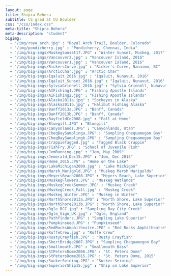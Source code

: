 ```yaml
---
layout: page
title: Shipra Behera
subtitle: CS grad at CU Boulder
css: "/css/index.css"
meta-title: "Shipra Behera"
meta-description: "student"
bigimg:
  - "/img/roya_arch.jpg" : "Royal Arch Trail, Boulder, Colorado"
  - "/img/pondicherry.jpg" : "Pondicherry, Chennai, India"
  - "/img/big-imgs/MuskegSunset17.JPG" : "Winter Sunset, Muskeg, 2017"
  - "/img/big-imgs/Vancouver2.jpg" : "Vancouver Island, 2016"
  - "/img/big-imgs/Vancouver1.jpg" : "Vancouver Island, 2016"
  - "/img/big-imgs/RickersCurve.jpg" : "Ricker's Curve, Nanaimo, BC"
  - "/img/big-imgs/ArcticChar.jpg" : "Arctic Char"
  - "/img/big-imgs/Iqaluit_2016.jpg" : "Iqaluit, Nunavut, 2016"
  - "/img/big-imgs/Iqaluit_Sunset_2016.jpg" : "Iqaluit, Nunavut, 2016"
  - "/img/big-imgs/SylviaGrinnell_2016.jpg" : "Sylvia Grinnell, Nunavut, 2016"
  - "/img/big-imgs/AIFishing1.JPG" : "Fishing Apostle Islands"
  - "/img/big-imgs/AIFishing2.jpg" : "Fishing Apostle Islands"
  - "/img/big-imgs/Alaska2011a.jpg" : "Sockeyes in Alaska"
  - "/img/big-imgs/Alaska2011b.jpg" : "Halibut Fishing Alaska"
  - "/img/big-imgs/Banff2013a.JPG" : "Banff, Canada"
  - "/img/big-imgs/Banff2013b.JPG" : "Banff, Canada"
  - "/img/big-imgs/BayfieldCo2008.jpg" : "Fall at Home"
  - "/img/big-imgs/Bluegill.JPG" : "Bluegill"
  - "/img/big-imgs/Canyonlands.JPG" : "Canyonlands, Utah"
  - "/img/big-imgs/CheqBaySamplinga.JPG" : "Sampling Chequamegon Bay"
  - "/img/big-imgs/CheqBaySamplingb.JPG" : "Sampling Chequamegon Bay"
  - "/img/big-imgs/CrappieTagged.jpg" : "Tagged Black Crappie"
  - "/img/big-imgs/FishFry.JPG" : "School of Juvenile Fish"
  - "/img/big-imgs/JemRunning.jpg" : "Jem, May 2009"
  - "/img/big-imgs/Jemerald_Dec15.JPG" : "Jem, Dec 2015"
  - "/img/big-imgs/Home_2015.JPG" : "Home on the Lake"
  - "/img/big-imgs/LakeMichigan2009.jpg" : "Lake Michigan"
  - "/img/big-imgs/Marsh_Marigold.JPG" : "Muskeg Marsh Marigolds"
  - "/img/big-imgs/MeyersBeach2008.JPG" : "Meyers Beach, Lake Superior"
  - "/img/big-imgs/MuskegFlowers.JPG" : "Muskeg Wetlands"
  - "/img/big-imgs/MuskegCreekSummer.JPG" : "Muskeg Creek"
  - "/img/big-imgs/MuskegCreek_Fall.jpg" : "Muskeg Creek"
  - "/img/big-imgs/Muskeg_Winter.JPG" : "Muskeg in Winter"
  - "/img/big-imgs/NorthShore2013a.JPG" : "North Shore, Lake Superior"
  - "/img/big-imgs/NorthShore2013b.JPG" : "North Shore, Lake Superior"
  - "/img/big-imgs/Ogle_BCC.jpg" : "Sampling Bay City Creek"
  - "/img/big-imgs/Ogle_Sign_UK.jpg" : "Ogle, England"
  - "/img/big-imgs/Pathfinders.JPG" : "Sampling Lake Superior"
  - "/img/big-imgs/Pumpkinseed.JPG" : "Pumpkinseed"
  - "/img/big-imgs/RedRocksAmphitheatre.JPG" : "Red Rocks Amphitheatre"
  - "/img/big-imgs/RuffeCrew.jpg" : "Ruffe Crew"
  - "/img/big-imgs/RustyCrayfish.JPG" : "Rusty Crayfish"
  - "/img/big-imgs/ShortBridge2007.JPG" : "Sampling Chequamegon Bay"
  - "/img/big-imgs/Smallmouth.JPG" : "Smallmouth Bass"
  - "/img/big-imgs/StPetersDome2006.JPG" : "St. Peters Dome"
  - "/img/big-imgs/StPetersDome2015.JPG" : "St. Peters Dome, 2015"
  - "/img/big-imgs/SuckerSeining.JPG" : "Sucker Seining"
  - "/img/big-imgs/SuperiorShip15.jpg" : "Ship on Lake Superior"
---
```


